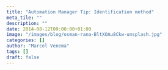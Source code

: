 ```yaml
---
title: "Automation Manager Tip: Identification method"
meta_tile: ""
description: ""
date: 2014-08-12T09:00:00+01:00
image: "/images/blog/osman-rana-BltXOAu8Ckw-unsplash.jpg"
categories: []
author: "Marcel Venema" 
tags: []
draft: false
---
```



